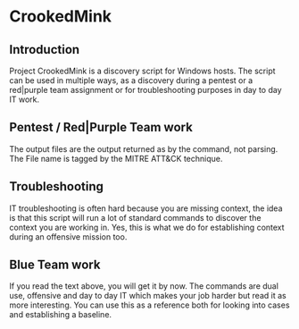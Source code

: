 # CrookedMink

## Introduction
Project CrookedMink is a discovery script for Windows hosts. The script can be used in multiple ways, as a discovery during a pentest or a red|purple team assignment or for troubleshooting purposes in day to day IT work.

## Pentest / Red|Purple Team work
The output files are the output returned as by the command, not parsing. The File name is tagged by the MITRE ATT&CK technique.

## Troubleshooting
IT troubleshooting is often hard because you are missing context, the idea is that this script will run a lot of standard commands to discover the context you are working in. Yes, this is what we do for establishing context during an offensive mission too.

## Blue Team work
If you read the text above, you will get it by now. The commands are dual use, offensive and day to day IT which makes your job harder but read it as more interesting. You can use this as a reference both for looking into cases and establishing a baseline.

